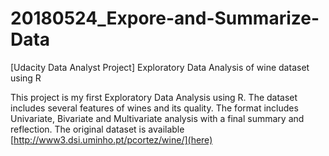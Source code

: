 # 20180524_Expore-and-Summarize-Data
[Udacity Data Analyst Project] Exploratory Data Analysis of wine dataset using R

This project is my first Exploratory Data Analysis using R. The dataset includes several features of wines and its quality. The format includes Univariate, Bivariate and Multivariate analysis with a final summary and reflection. The original dataset is available [http://www3.dsi.uminho.pt/pcortez/wine/](here)
